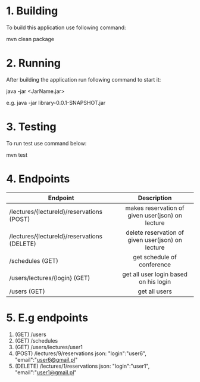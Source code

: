 # 1. Building
To build this application use following command:

mvn clean package 

# 2. Running
After building the application run following command to start it:

java -jar <JarName.jar>
  
e.g. java -jar library-0.0.1-SNAPSHOT.jar
  
# 3. Testing
To run test use command below:
  
mvn test
  
# 4. Endpoints
| Endpoint | Description  |
| ------------- |:-------------:|
| /lectures/{lectureId}/reservations (POST) | makes reservation of given user(json) on lecture|
| /lectures/{lectureId}/reservations (DELETE)| delete reservation of given user(json) on lecture|
| /schedules (GET) | get schedule of conference |
| /users/lectures/{login} (GET) | get all user login based on his login|
| /users (GET) | get all users|

  
# 5. E.g endpoints

 1. (GET) /users
 2. (GET) /schedules
 3. (GET) /users/lectures/user1
 4. (POST) /lectures/9/reservations json:     "login":"user6",
                                               "email":"user6@gmail.pl"
 5. (DELETE) /lectures/1/reservations json:     "login":"user1",
                                                "email":"user1@gmail.pl"

  
  
  
  

  
  
  
  